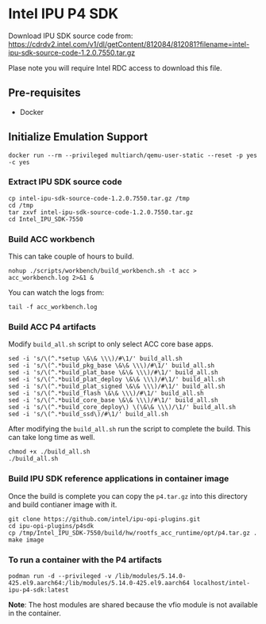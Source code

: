# Intel IPU P4 SDK

Download IPU SDK source code from: https://cdrdv2.intel.com/v1/dl/getContent/812084/812081?filename=intel-ipu-sdk-source-code-1.2.0.7550.tar.gz

Plase note you will require Intel RDC access to download this file.

## Pre-requisites
- Docker 

## Initialize Emulation Support

```
docker run --rm --privileged multiarch/qemu-user-static --reset -p yes -c yes

```

### Extract IPU SDK source code
```
cp intel-ipu-sdk-source-code-1.2.0.7550.tar.gz /tmp
cd /tmp
tar zxvf intel-ipu-sdk-source-code-1.2.0.7550.tar.gz
cd Intel_IPU_SDK-7550
```

### Build ACC workbench
This can take couple of hours to build.

```
nohup ./scripts/workbench/build_workbench.sh -t acc > acc_workbench.log 2>&1 &
```
You can watch the logs from:
```
tail -f acc_workbench.log
```

### Build ACC P4 artifacts

Modify `build_all.sh` script to only select ACC core base apps.

```
sed -i 's/\(^.*setup \&\& \\\)/#\1/' build_all.sh
sed -i 's/\(^.*build_pkg_base \&\& \\\)/#\1/' build_all.sh
sed -i 's/\(^.*build_plat_base \&\& \\\)/#\1/' build_all.sh
sed -i 's/\(^.*build_plat_deploy \&\& \\\)/#\1/' build_all.sh
sed -i 's/\(^.*build_plat_signed \&\& \\\)/#\1/' build_all.sh
sed -i 's/\(^.*build_flash \&\& \\\)/#\1/' build_all.sh
sed -i 's/\(^.*build_core_base \&\& \\\)/#\1/' build_all.sh
sed -i 's/\(^.*build_core_deploy\) \(\&\& \\\)/\1/' build_all.sh
sed -i 's/\(^.*build_ssd\)/#\1/' build_all.sh
```

After modifying the `build_all.sh` run the script to complete the build. This can take long time as well.
```
chmod +x ./build_all.sh
./build_all.sh
```

### Build IPU SDK reference applications in container image
Once the build is complete you can copy the `p4.tar.gz` into this directory and build contianer image with it.

```
git clone https://github.com/intel/ipu-opi-plugins.git
cd ipu-opi-plugins/p4sdk
cp /tmp/Intel_IPU_SDK-7550/build/hw/rootfs_acc_runtime/opt/p4.tar.gz .
make image
```


### To run a container with the P4 artifacts


```
podman run -d --privileged -v /lib/modules/5.14.0-425.el9.aarch64:/lib/modules/5.14.0-425.el9.aarch64 localhost/intel-ipu-p4-sdk:latest
```

**Note**: The host modules are shared because the vfio module is not available in the container.

